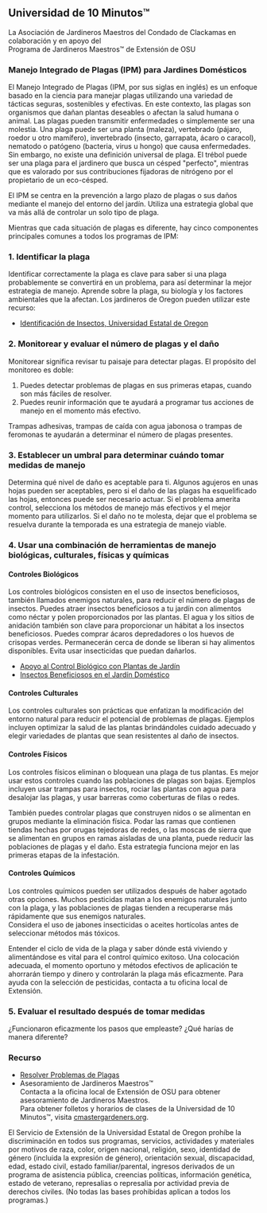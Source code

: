 ## Universidad de 10 Minutos™  
La Asociación de Jardineros Maestros del Condado de Clackamas en colaboración y en apoyo del  
Programa de Jardineros Maestros™ de Extensión de OSU  

### Manejo Integrado de Plagas (IPM) para Jardines Domésticos  
El Manejo Integrado de Plagas (IPM, por sus siglas en inglés) es un enfoque basado en la ciencia para manejar plagas utilizando una variedad de tácticas seguras, sostenibles y efectivas. En este contexto, las plagas son organismos que dañan plantas deseables o afectan la salud humana o animal. Las plagas pueden transmitir enfermedades o simplemente ser una molestia. Una plaga puede ser una planta (maleza), vertebrado (pájaro, roedor u otro mamífero), invertebrado (insecto, garrapata, ácaro o caracol), nematodo o patógeno (bacteria, virus u hongo) que causa enfermedades. Sin embargo, no existe una definición universal de plaga. El trébol puede ser una plaga para el jardinero que busca un césped "perfecto", mientras que es valorado por sus contribuciones fijadoras de nitrógeno por el propietario de un eco-césped.  

El IPM se centra en la prevención a largo plazo de plagas o sus daños mediante el manejo del entorno del jardín. Utiliza una estrategia global que va más allá de controlar un solo tipo de plaga.  

Mientras que cada situación de plagas es diferente, hay cinco componentes principales comunes a todos los programas de IPM:  

### 1. Identificar la plaga  
Identificar correctamente la plaga es clave para saber si una plaga probablemente se convertirá en un problema, para así determinar la mejor estrategia de manejo. Aprende sobre la plaga, su biología y los factores ambientales que la afectan. Los jardineros de Oregon pueden utilizar este recurso:  
- [Identificación de Insectos, Universidad Estatal de Oregon](https://extension.oregonstate.edu/pests-weeds-diseases/insects/insect-identification)  

### 2. Monitorear y evaluar el número de plagas y el daño  
Monitorear significa revisar tu paisaje para detectar plagas. El propósito del monitoreo es doble:  
1. Puedes detectar problemas de plagas en sus primeras etapas, cuando son más fáciles de resolver.  
2. Puedes reunir información que te ayudará a programar tus acciones de manejo en el momento más efectivo.  

Trampas adhesivas, trampas de caída con agua jabonosa o trampas de feromonas te ayudarán a determinar el número de plagas presentes.  

### 3. Establecer un umbral para determinar cuándo tomar medidas de manejo  
Determina qué nivel de daño es aceptable para ti. Algunos agujeros en unas hojas pueden ser aceptables, pero si el daño de las plagas ha esquelificado las hojas, entonces puede ser necesario actuar. Si el problema amerita control, selecciona los métodos de manejo más efectivos y el mejor momento para utilizarlos. Si el daño no te molesta, dejar que el problema se resuelva durante la temporada es una estrategia de manejo viable.  

### 4. Usar una combinación de herramientas de manejo biológicas, culturales, físicas y químicas  

#### Controles Biológicos  
Los controles biológicos consisten en el uso de insectos beneficiosos, también llamados enemigos naturales, para reducir el número de plagas de insectos. Puedes atraer insectos beneficiosos a tu jardín con alimentos como néctar y polen proporcionados por las plantas. El agua y los sitios de anidación también son clave para proporcionar un hábitat a los insectos beneficiosos. Puedes comprar ácaros depredadores o los huevos de crisopas verdes. Permanecerán cerca de donde se liberan si hay alimentos disponibles. Evita usar insecticidas que puedan dañarlos.  
- [Apoyo al Control Biológico con Plantas de Jardín](https://gardenecology.oregonstate.edu/sites/agscid7/files/gardenecology/gel_brief_2_biocontrol.pdf)  
- [Insectos Beneficiosos en el Jardín Doméstico](https://cmastergardeners.files.wordpress.com/2022/02/beneficial-insects.pdf)  

#### Controles Culturales  
Los controles culturales son prácticas que enfatizan la modificación del entorno natural para reducir el potencial de problemas de plagas. Ejemplos incluyen optimizar la salud de las plantas brindándoles cuidado adecuado y elegir variedades de plantas que sean resistentes al daño de insectos.  

#### Controles Físicos  
Los controles físicos eliminan o bloquean una plaga de tus plantas. Es mejor usar estos controles cuando las poblaciones de plagas son bajas. Ejemplos incluyen usar trampas para insectos, rociar las plantas con agua para desalojar las plagas, y usar barreras como coberturas de filas o redes.  

También puedes controlar plagas que construyen nidos o se alimentan en grupos mediante la eliminación física. Podar las ramas que contienen tiendas hechas por orugas tejedoras de redes, o las moscas de sierra que se alimentan en grupos en ramas aisladas de una planta, puede reducir las poblaciones de plagas y el daño. Esta estrategia funciona mejor en las primeras etapas de la infestación.  

#### Controles Químicos  
Los controles químicos pueden ser utilizados después de haber agotado otras opciones. Muchos pesticidas matan a los enemigos naturales junto con la plaga, y las poblaciones de plagas tienden a recuperarse más rápidamente que sus enemigos naturales.  
Considera el uso de jabones insecticidas o aceites hortícolas antes de seleccionar métodos más tóxicos.  

Entender el ciclo de vida de la plaga y saber dónde está viviendo y alimentándose es vital para el control químico exitoso. Una colocación adecuada, el momento oportuno y métodos efectivos de aplicación te ahorrarán tiempo y dinero y controlarán la plaga más eficazmente. Para ayuda con la selección de pesticidas, contacta a tu oficina local de Extensión.  

### 5. Evaluar el resultado después de tomar medidas  
¿Funcionaron eficazmente los pasos que empleaste? ¿Qué harías de manera diferente?  

### Recurso  
- [Resolver Problemas de Plagas](https://solvepestproblems.oregonstate.edu/)  
- Asesoramiento de Jardineros Maestros™  
Contacta a la oficina local de Extensión de OSU para obtener asesoramiento de Jardineros Maestros.  
Para obtener folletos y horarios de clases de la Universidad de 10 Minutos™, visita [cmastergardeners.org](https://cmastergardeners.org).  

El Servicio de Extensión de la Universidad Estatal de Oregon prohíbe la discriminación en todos sus programas, servicios, actividades y materiales por motivos de raza, color, origen nacional, religión, sexo, identidad de género (incluida la expresión de género), orientación sexual, discapacidad, edad, estado civil, estado familiar/parental, ingresos derivados de un programa de asistencia pública, creencias políticas, información genética, estado de veterano, represalias o represalia por actividad previa de derechos civiles. (No todas las bases prohibidas aplican a todos los programas.)